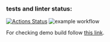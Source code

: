 ### tests and linter status:
[![Actions Status](https://github.com/MarsBroshok96/python-project-52/workflows/hexlet-check/badge.svg)](https://github.com/MarsBroshok96/python-project-52/actions) ![example workflow](https://github.com/MarsBroshok96/python-project-52/actions/workflows/linter-and-tests.yml/badge.svg)


For checking demo build follow [this link](https://mars-task-manager.up.railway.app/).
